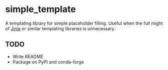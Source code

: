 # simple_template

A templating library for simple placeholder filling. Useful when the full might
of [Jinja](https://palletsprojects.com/p/jinja/) or similar templating libraries
is unnecessary.

## TODO

- Write README
- Package on PyPI and conda-forge
